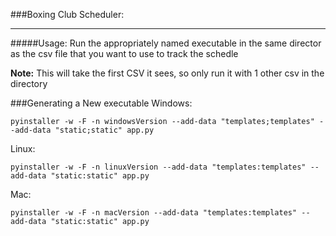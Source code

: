 ###Boxing Club Scheduler:
___
#####Usage:
Run the appropriately named executable in the same director as the csv file that you want to use to track the schedle

**Note:** This will take the first CSV it sees, so only run it with 1 other csv in the directory


###Generating a New executable 
Windows:

`pyinstaller -w -F -n windowsVersion --add-data "templates;templates" --add-data "static;static" app.py`

Linux:

`pyinstaller -w -F -n linuxVersion --add-data "templates:templates" --add-data "static:static" app.py`

Mac:

`pyinstaller -w -F -n macVersion --add-data "templates:templates" --add-data "static:static" app.py`
